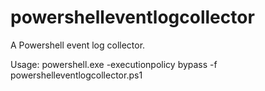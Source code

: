 # powershelleventlogcollector

A Powershell event log collector.

Usage: powershell.exe -executionpolicy bypass -f powershelleventlogcollector.ps1
